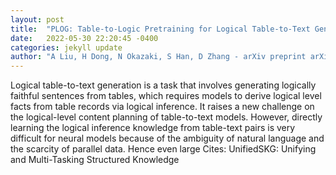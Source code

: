```yaml
---
layout: post
title:  "PLOG: Table-to-Logic Pretraining for Logical Table-to-Text Generation"
date:   2022-05-30 22:20:45 -0400
categories: jekyll update
author: "A Liu, H Dong, N Okazaki, S Han, D Zhang - arXiv preprint arXiv:2205.12697, 2022"
---
```

Logical table-to-text generation is a task that involves generating logically faithful sentences from tables, which requires models to derive logical level facts from table records via logical inference. It raises a new challenge on the logical-level content planning of table-to-text models. However, directly learning the logical inference knowledge from table-text pairs is very difficult for neural models because of the ambiguity of natural language and the scarcity of parallel data. Hence even large  Cites: UnifiedSKG: Unifying and Multi-Tasking Structured Knowledge